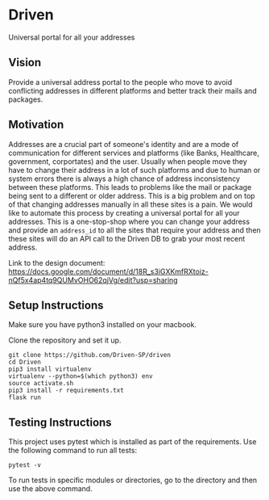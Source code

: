 # Driven
Universal portal for all your addresses

## Vision 
Provide a universal address portal to the people who move to avoid conflicting addresses in different platforms and better track their mails and packages.
## Motivation 
Addresses are a crucial part of someone's identity and are a mode of communication for different services and platforms (like Banks, Healthcare, government, corportates) and the user. Usually when people move they have to change their address in a lot of such platforms and due to human or system errors there is always a high chance of address inconsistency between these platforms. This leads to problems like the mail or package being sent to a different or older address. This is a big problem and on top of that changing addresses manually in all these sites is a pain. We would like to automate this process by creating a universal portal for all your addresses. This is a one-stop-shop where you can change your address and provide an `address_id` to all the sites that require your address and then these sites will do an API call to the Driven DB to grab your most recent address.

Link to the design document: https://docs.google.com/document/d/18R_s3iGXKmfRXtoiz-nQf5x4ap4tq9QUMvOHO62qjVg/edit?usp=sharing

## Setup Instructions
Make sure you have python3 installed on your macbook.

Clone the repository and set it up. 
```
git clone https://github.com/Driven-SP/driven
cd Driven
pip3 install virtualenv
virtualenv --python=$(which python3) env
source activate.sh
pip3 install -r requirements.txt
flask run
```

## Testing Instructions
This project uses pytest which is installed as part of the requirements. Use the following command to run all tests:
```
pytest -v
```

To run tests in specific modules or directories, go to the directory and then use the above command.
